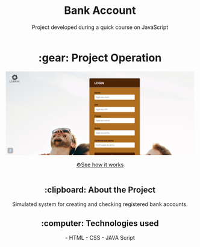 
<h1 align="center" font-size="20px"> Bank Account</h1>

<div align="center">
Project developed during a quick course on JavaScript
</div>
<br>

<h1 align="center" > :gear: Project Operation </h1>

<p align="center" >
<img  width="500px" src="/bankaccount.png" alt="bankaccount.png" >
</p>

<div align="center">
<a href="">⚙️See how it works</a>
</div>  

<br>

<h2 align="center"> :clipboard: About the Project </h2>

<div align="center">
Simulated system for creating and checking registered bank accounts.
</div>

<h2 align="center"> :computer: Technologies used </h2>
<div align="center">
- HTML
- CSS
- JAVA Script  
</div>
